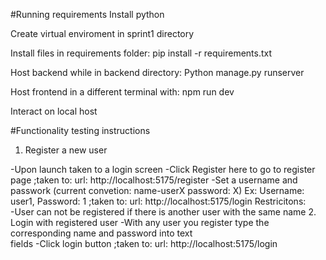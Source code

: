 #Running requirements
Install python

Create virtual enviroment in sprint1 directory

Install files in requirements folder:
pip install -r requirements.txt 

Host backend while in backend directory: 
Python manage.py runserver 

Host frontend in a different terminal with: 
npm run dev

Interact on local host

#Functionality testing instructions

1. Register a new user

  -Upon launch taken to a login screen
  -Click Register here to go to register page
    ;taken to: url: http://localhost:5175/register
  -Set a username and passwork (current convetion: name-userX password: X) 
    Ex: Username: user1, Password: 1
    ;taken to: url: http://localhost:5175/login
  Restricitons:  
    -User can not be registered if there is another user with the same name
2. Login with registered user
    -With any user you register type the corresponding name and password into text     
     fields
    -Click login button
    ;taken to: url: http://localhost:5175/login
    
    
